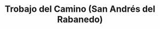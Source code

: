 ---
title: Trobajo del Camino (San Andrés del Rabanedo)
url: /trobajo-del-camino-san-andres-del-rabanedo/
latitude: 42.59
longitude: -5.604
---